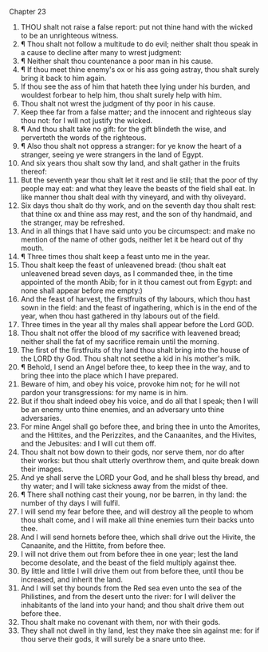 

Chapter 23

1. THOU shalt not raise a false report: put not thine hand with the wicked to be an unrighteous witness.
2. ¶ Thou shalt not follow a multitude to do evil; neither shalt thou speak in a cause to decline after many to wrest judgment:
3. ¶ Neither shalt thou countenance a poor man in his cause.
4. ¶ If thou meet thine enemy's ox or his ass going astray, thou shalt surely bring it back to him again.
5. If thou see the ass of him that hateth thee lying under his burden, and wouldest forbear to help him, thou shalt surely help with him.
6. Thou shalt not wrest the judgment of thy poor in his cause.
7. Keep thee far from a false matter; and the innocent and righteous slay thou not: for I will not justify the wicked.
8. ¶ And thou shalt take no gift: for the gift blindeth the wise, and perverteth the words of the righteous.
9. ¶ Also thou shalt not oppress a stranger: for ye know the heart of a stranger, seeing ye were strangers in the land of Egypt.
10. And six years thou shalt sow thy land, and shalt gather in the fruits thereof:
11. But the seventh year thou shalt let it rest and lie still; that the poor of thy people may eat: and what they leave the beasts of the field shall eat.  In like manner thou shalt deal with thy vineyard, and with thy oliveyard.
12. Six days thou shalt do thy work, and on the seventh day thou shalt rest: that thine ox and thine ass may rest, and the son of thy handmaid, and the stranger, may be refreshed.
13. And in all things that I have said unto you be circumspect: and make no mention of the name of other gods, neither let it be heard out of thy mouth.
14. ¶ Three times thou shalt keep a feast unto me in the year.
15. Thou shalt keep the feast of unleavened bread: (thou shalt eat unleavened bread seven days, as I commanded thee, in the time appointed of the month Abib; for in it thou camest out from Egypt: and none shall appear before me empty:)
16. And the feast of harvest, the firstfruits of thy labours, which thou hast sown in the field: and the feast of ingathering, which is in the end of the year, when thou hast gathered in thy labours out of the field.
17. Three times in the year all thy males shall appear before the Lord GOD.
18. Thou shalt not offer the blood of my sacrifice with leavened bread; neither shall the fat of my sacrifice remain until the morning.
19. The first of the firstfruits of thy land thou shalt bring into the house of the LORD thy God.  Thou shalt not seethe a kid in his mother's milk.
20. ¶ Behold, I send an Angel before thee, to keep thee in the way, and to bring thee into the place which I have prepared.
21. Beware of him, and obey his voice, provoke him not; for he will not pardon your transgressions: for my name is in him.
22. But if thou shalt indeed obey his voice, and do all that I speak; then I will be an enemy unto thine enemies, and an adversary unto thine adversaries.
23. For mine Angel shall go before thee, and bring thee in unto the Amorites, and the Hittites, and the Perizzites, and the Canaanites, and the Hivites, and the Jebusites: and I will cut them off.
24. Thou shalt not bow down to their gods, nor serve them, nor do after their works: but thou shalt utterly overthrow them, and quite break down their images.
25. And ye shall serve the LORD your God, and he shall bless thy bread, and thy water; and I will take sickness away from the midst of thee.
26. ¶ There shall nothing cast their young, nor be barren, in thy land: the number of thy days I will fulfil.
27. I will send my fear before thee, and will destroy all the people to whom thou shalt come, and I will make all thine enemies turn their backs unto thee.
28. And I will send hornets before thee, which shall drive out the Hivite, the Canaanite, and the Hittite, from before thee.
29. I will not drive them out from before thee in one year; lest the land become desolate, and the beast of the field multiply against thee.
30. By little and little I will drive them out from before thee, until thou be increased, and inherit the land.
31. And I will set thy bounds from the Red sea even unto the sea of the Philistines, and from the desert unto the river: for I will deliver the inhabitants of the land into your hand; and thou shalt drive them out before thee.
32. Thou shalt make no covenant with them, nor with their gods.
33. They shall not dwell in thy land, lest they make thee sin against me: for if thou serve their gods, it will surely be a snare unto thee.
